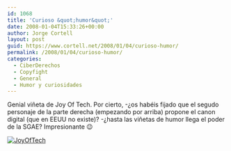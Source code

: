 ```yaml
---
id: 1068
title: 'Curioso &quot;humor&quot;'
date: 2008-01-04T15:33:26+00:00
author: Jorge Cortell
layout: post
guid: https://www.cortell.net/2008/01/04/curioso-humor/
permalink: /2008/01/04/curioso-humor/
categories:
  - CiberDerechos
  - Copyfight
  - General
  - Humor y curiosidades
---
```

Genial viñeta de Joy Of Tech. Por cierto, -¿os habéis fijado que el segudo personaje de la parte derecha (empezando por arriba) propone el canon digital (que en EEUU no existe)? -¿hasta las viñetas de humor llega el poder de la SGAE? Impresionante 😉

<a target="_blank" title="Enlace a viñeta original" href="https://www.geekculture.com/joyoftech/joyarchives/1053.html"><img alt="JoyOfTech" title="JoyOfTech" src="https://www.geekculture.com/joyoftech/joyimages/1053.gif" /></a>